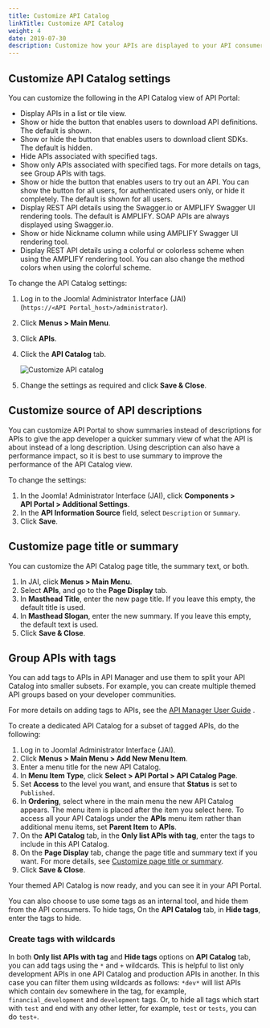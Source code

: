 ```yaml
---
title: Customize API Catalog
linkTitle: Customize API Catalog
weight: 4
date: 2019-07-30
description: Customize how your APIs are displayed to your API consumers and what actions they can perform. 
---
```


## Customize API Catalog settings

You can customize the following in the API Catalog view of API Portal:

- Display APIs in a list or tile view.
- Show or hide the button that enables users to download API definitions. The default is shown.
- Show or hide the button that enables users to download client SDKs. The default is hidden.
- Hide APIs associated with specified tags.
- Show only APIs associated with specified tags. For more details on tags, see Group APIs with tags.
- Show or hide the button that enables users to try out an API. You can show the button for all users, for authenticated users only, or hide it completely. The default is shown for all users.
- Display REST API details using the Swagger.io or AMPLIFY Swagger UI rendering tools. The default is AMPLIFY. SOAP APIs are always displayed using Swagger.io.
- Show or hide Nickname column while using AMPLIFY Swagger UI rendering tool.
- Display REST API details using a colorful or colorless scheme when using the AMPLIFY rendering tool. You can also change the method colors when using the colorful scheme.

To change the API Catalog settings:

1. Log in to the Joomla! Administrator Interface (JAI) (`https://<API Portal_host>/administrator`).
1. Click **Menus > Main Menu**.
1. Click **APIs**.
1. Click the **API Catalog** tab.

    ![Customize API catalog](/Images/APIPortal/jai_customize_api_catalog.png)

1. Change the settings as required and click **Save & Close**.

## Customize source of API descriptions

You can customize API Portal to show summaries instead of descriptions for APIs to give the app developer a quicker summary view of what the API is about instead of a long description. Using description can also have a performance impact, so it is best to use summary to improve the performance of the API Catalog view.

To change the settings:

1. In the Joomla! Administrator Interface (JAI), click **Components > API Portal > Additional Settings**.
2. In the **API Information Source** field, select `Description` or `Summary`.
3. Click **Save**.

## Customize page title or summary

You can customize the API Catalog page title, the summary text, or both.

1. In JAI, click **Menus > Main Menu**.
2. Select **APIs**, and go to the **Page Display** tab.
3. In **Masthead Title**, enter the new page title. If you leave this empty, the default title is used.
4. In **Masthead Slogan**, enter the new summary. If you leave this empty, the default text is used.
5. Click **Save & Close**.

## Group APIs with tags

You can add tags to APIs in API Manager and use them to split your API Catalog into smaller subsets. For example, you can create multiple themed API groups based on your developer communities.

For more details on adding tags to APIs, see the [API Manager User Guide](/bundle/APIManager_77_APIMgmtGuide_allOS_en_HTML5/) .

To create a dedicated API Catalog for a subset of tagged APIs, do the following:

1. Log in to Joomla! Administrator Interface (JAI).
1. Click **Menus > Main Menu > Add New Menu Item**.
1. Enter a menu title for the new API Catalog.
1. In **Menu Item Type**, click **Select > API Portal > API Catalog Page**.
1. Set **Access** to the level you want, and ensure that **Status** is set to `Published`.
1. In **Ordering**, select where in the main menu the new API Catalog appears. The menu item is placed after the item you select here.
  To access all your API Catalogs under the **APIs** menu item rather than additional menu items, set **Parent Item** to **APIs**.
1. On the **API Catalog** tab, in the **Only list APIs with tag**, enter the tags to include in this API Catalog.
1. On the **Page Display** tab, change the page title and summary text if you want. For more details, see [Customize page title or summary](#customize-page-title-or-summary).
1. Click **Save & Close**.

Your themed API Catalog is now ready, and you can see it in your API Portal.

You can also choose to use some tags as an internal tool, and hide them from the API consumers. To hide tags, On the **API Catalog** tab, in **Hide tags**, enter the tags to hide.

### Create tags with wildcards

In both **Only list APIs with tag** and **Hide tags** options on **API Catalog** tab, you can add tags using the `*` and `+` wildcards. This is helpful to list only development APIs in one API Catalog and production APIs in another. In this case you can filter them using wildcards as follows: `*dev*` will list APIs which contain `dev` somewhere in the tag, for example, `financial_development` and `development` tags. Or, to hide all tags which start with `test` and end with any other letter, for example, `test` or `tests`, you can do `test+`.
